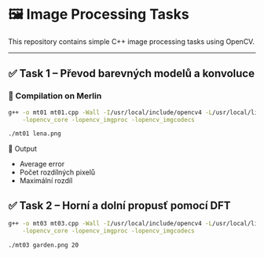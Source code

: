 # 🖼️ Image Processing Tasks

This repository contains simple C++ image processing tasks using OpenCV.

---

## ✅ Task 1 – Převod barevných modelů a konvoluce

### 🔧 Compilation on Merlin
```bash
g++ -o mt01 mt01.cpp -Wall -I/usr/local/include/opencv4 -L/usr/local/lib64 \
    -lopencv_core -lopencv_imgproc -lopencv_imgcodecs

./mt01 lena.png
```
🧾 Output
- Average error
- Počet rozdílných pixelů
- Maximální rozdíl



## ✅ Task 2 – Horní a dolní propusť pomocí DFT
```bash
g++ -o mt03 mt03.cpp -Wall -I/usr/local/include/opencv4 -L/usr/local/lib64 \
    -lopencv_core -lopencv_imgproc -lopencv_imgcodecs

./mt03 garden.png 20
```
